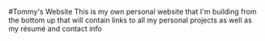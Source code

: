 #Tommy's Website
This is my own personal website that I'm building from the bottom up that will contain links to all my personal projects as well as my résumé and contact info
